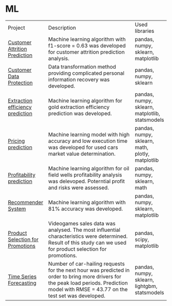 # ML
<table width=100% valign=top >
  <tr>
    <td width=25%>Project</td>
    <td>Description</td>
    <td width=20%>Used libraries</td>
  </tr>
        <tr>
    <td><a href="https://github.com/Jul876876/ML/tree/main/Customer%20Attrition%20Prediction">Customer Attrition Prediction</a></td>
    <td>Machine learning algorithm with f1-score = 0.63 was developed for customer attrition prediction analysis.</td>
    <td>pandas, numpy, sklearn, matplotlib</td>
  </tr>
      <tr>
    <td><a href="https://github.com/Jul876876/ML/tree/main/Customer%20Data%20Protection">Customer Data Protection</a></td>
    <td>Data transformation method providing complicated personal information recovery was developed.</td>
    <td>pandas, numpy, sklearn</td>
  </tr>
    <tr>
    <td><a href="https://github.com/Jul876876/ML/tree/main/Extraction%20efficiency%20prediction">Extraction efficiency prediction</a></td>
    <td>Machine learning algorithm for gold extraction efficiency prediction was developed.</td>
    <td>pandas, numpy, sklearn, matplotlib, statsmodels</td>
  </tr>
  <tr>
    <td><a href="https://github.com/Jul876876/ML/tree/main/Pricing%20prediction">Pricing prediction</a></td>
    <td>Machine learning model with high accuracy and low execution time was developed for used cars market value determination.</td>
    <td>pandas, numpy, sklearn, math, plotly, matplotlib</td>
  </tr>
  <tr>
    <td><a href="https://github.com/Jul876876/ML/tree/main/Profitability%20prediction">Profitability prediction</a></td>
    <td>Machine learning algorithm for oil field wells profitability analysis was delevoped. Poterntial profit and risks were assessed.</td>
    <td>pandas, numpy, sklearn, math</td>
  </tr>
  <tr>
    <td><a href="https://github.com/Jul876876/ML/tree/main/Recommender%20System">Recommender System</a></td>
    <td>Machine learning algorithm with 81% accuracy was developed.</td>
    <td>pandas, numpy, sklearn, matplotlib</td>
  </tr>
  <tr>
    <td><a href="https://github.com/Jul876876/ML/tree/main/Product%20Selection%20for%20Promotions">Product Selection for Promotions</a></td>
    <td>Videogames sales data was analysed. The most influential characteristics were determined. Result of this study can we used for product selection for promotions.</td>
    <td>pandas, scipy, matplotlib</td>
  </tr>
  <tr>
    <td><a href="https://github.com/Jul876876/ML/tree/main/Time%20Series%20Forecasting">Time Series Forecasting</a></td>
    <td>Number of car-hailing requests for the next hour was predicted in order to bring more drivers for the peak load periods. Prediction model with RMSE = 43.77 on the test set was developed.</td>
    <td>pandas, numpy, sklearn, lightgbm, statsmodels</td>
  </tr>

